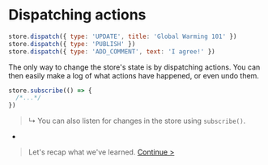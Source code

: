 # Dispatching actions

```js
store.dispatch({ type: 'UPDATE', title: 'Global Warming 101' })
store.dispatch({ type: 'PUBLISH' })
store.dispatch({ type: 'ADD_COMMENT', text: 'I agree!' })
```

The only way to change the store's state is by dispatching actions. You can then easily make a log of what actions have happened, or even undo them.

```js
store.subscribe(() => {
  /*...*/
})
```

> ↳ You can also listen for changes in the store using `subscribe()`.

-

> Let's recap what we've learned. [Continue >](recap.md)
